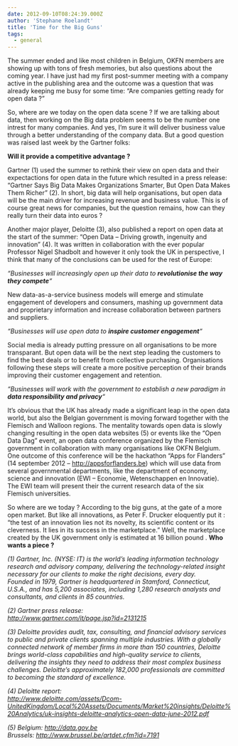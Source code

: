 ```yaml
---
date: 2012-09-10T08:24:39.000Z
author: 'Stephane Roelandt'
title: 'Time for the Big Guns'
tags:
  - general
---
```


The summer ended and like most children in Belgium, OKFN members are showing up with tons of fresh memories, but also questions about the coming year. I have just had my first post-summer meeting with a company active in the publishing area and the outcome was a question that was already keeping me busy for some time: “Are companies getting ready for open data ?”

So, where are we today on the open data scene ? If we are talking about data, then working on the Big data problem seems to be the number one intrest for many companies. And yes, I’m sure it will deliver business value through a better understanding of the company data. But a good question was raised last week by the Gartner folks:

**Will it provide a competitive advantage ?**

Gartner (1) used the summer to rethink their view on open data and their expectactions for open data in the future which resulted in a press release: “Gartner Says Big Data Makes Organizations Smarter, But Open Data Makes Them Richer” (2). In short, big data will help organisations, but open data will be the main driver for increasing revenue and business value. This is of course great news for companies, but the question remains, how can they really turn their data into euros ?

Another major player, Deloitte (3), also published a report on open data at the start of the summer: “Open Data – Driving growth, ingenuity and innovation” (4). It was written in collaboration with the ever popular Professor Nigel Shadbolt and however it only took the UK in perspective, I think that many of the conclusions can be used for the rest of Europe:

_“Businesses will increasingly open up their data to **revolutionise the way they compete**“_

New data-as-a-service business models will emerge and stimulate engagement of developers and consumers, mashing up government data and proprietary information and increase collaboration between partners and suppliers.

_“Businesses will use open data to **inspire customer engagement**“_

Social media is already putting pressure on all organisations to be more transparant. But open data will be the next step leading the customers to find the best deals or to benefit from collective purchasing. Organisations following these steps will create a more positive perception of their brands improving their customer engagement and retention.

_“Businesses will work with the government to establish a new paradigm in **data responsibility and privacy**“_

It’s obvious that the UK has already made a significant leap in the open data world, but also the Belgian government is moving forward together with the Flemisch and Walloon regions. The mentality towards open data is slowly changing resulting in the open data websites (5) or events like the “Open Data Dag” event, an open data conference organized by the Flemisch government in collaboration with many organisations like OKFN Belgium. One outcome of this conference will be the hackathon “Apps for Flanders” (14 september 2012 – http://appsforflanders.be) which will use data from several governmental departments, like the department of economy, science and innovation (EWI – Economie, Wetenschappen en Innovatie). The EWI team will present their the current research data of the six Flemisch universities.

So where are we today ? According to the big guns, at the gate of a more open market. But like all innovations, as Peter F. Drucker eloquently put it : “the test of an innovation lies not its novelty, its scientific content or its cleverness. It lies in its success in the marketplace.” Well, the marketplace created by the UK government only is estimated at 16 billion pound . **Who wants a piece ?**

_(1) Gartner, Inc. (NYSE: IT) is the world’s leading information technology research and advisory company, delivering the technology-related insight necessary for our clients to make the right decisions, every day.  
Founded in 1979, Gartner is headquartered in Stamford, Connecticut, U.S.A., and has 5,200 associates, including 1,280 research analysts and consultants, and clients in 85 countries._

_(2) Gartner press release:_  
 *http://www.gartner.com/it/page.jsp?id=2131215*

_(3) Deloitte provides audit, tax, consulting, and financial advisory services to public and private clients spanning multiple industries. With a globally connected network of member firms in more than 150 countries, Deloitte brings world-class capabilities and high-quality service to clients, delivering the insights they need to address their most complex business challenges. Deloitte’s approximately 182,000 professionals are committed to becoming the standard of excellence._

_(4) Deloitte report:_  
 *http://www.deloitte.com/assets/Dcom-UnitedKingdom/Local%20Assets/Documents/Market%20insights/Deloitte%20Analytics/uk-insights-deloitte-analytics-open-data-june-2012.pdf*

_(5) Belgium: http://data.gov.be_  
 _Brussels: http://www.brussel.be/artdet.cfm?id=7191_
